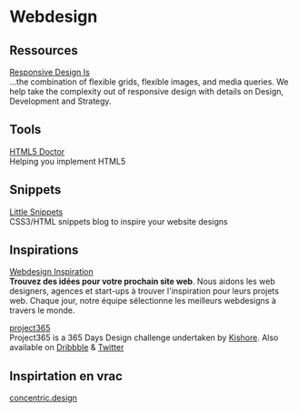 # Webdesign

## Ressources

[Responsive Design Is](https://responsivedesign.is)  
...the combination of flexible grids, flexible images, and media queries. We help take the complexity out of responsive design with details on Design, Development and Strategy.

## Tools

[HTML5 Doctor](http://html5doctor.com)  
Helping you implement HTML5

## Snippets

[Little Snippets](http://littlesnippets.net)  
CSS3/HTML snippets blog to inspire your website designs

## Inspirations

[Webdesign Inspiration](http://www.webdesign-inspiration.com)  
**Trouvez des idées pour votre prochain site web**. Nous aidons les web designers, agences et start-ups à trouver l'inspiration pour leurs projets web. Chaque jour, notre équipe sélectionne les meilleurs webdesigns à travers le monde.

[project365](https://project365.design)  
Project365 is a 365 Days Design challenge undertaken by [Kishore](https://www.elitepixels.net). Also available on [Dribbble](https://dribbble.com/elitepixels) & [Twitter](https://twitter.com/GetKishore)

## Inspirtation en vrac

[concentric.design](http://concentric.design)  
